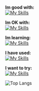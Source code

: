 **Im good with:** <br>
[![My Skills](https://skillicons.dev/icons?i=godot,py,svelte)](https://github.com/cyteon)

**Im OK with:** <br>
[![My Skills](https://skillicons.dev/icons?i=js,mongodb,tailwindcss,linux,vercel,go)](https://github.com/cyteon)

**Im learning:** <br>
[![My Skills](https://skillicons.dev/icons?i=cs,firebase,rust,unreal)](https://github.com/cyteon)

**I have used:** <br>
[![My Skills](https://skillicons.dev/icons?i=java,react)](https://github.com/cyteon)

**I want to try:** <br>
[![My Skills](https://skillicons.dev/icons?i=lua,bevy,pytorch,cpp)](https://github.com/cyteon)

![Top Langs](https://cyteon-github-readme-stats.vercel.app/api/top-langs/?username=cyteon&layout=donut-vertical&exclude_repo=github-readme-stats,forge-serverlogger&langs_count=8)

